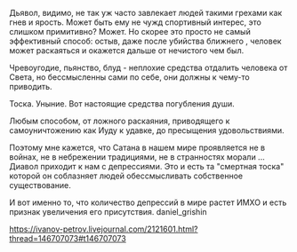 Дьявол, видимо, не так уж часто завлекает людей такими грехами как гнев и ярость. Может быть ему не чужд спортивный интерес, это слишком примитивно? Может. Но скорее это просто не самый эффективный способ: остыв, даже после убийства ближнего , человек может раскаяться и окажется дальше от нечистого чем был.

Чревоугодие, пьянство, блуд - неплохие средства отдалить человека от Света, но бессмысленны сами по себе, они должны к чему-то приводить.

Тоска. Уныние. Вот настоящие средства погубления души.

Любым способом, от ложного раскаяния, приводящего к самоуничтожению как Иуду к удавке, до пресыщения удовольствиями.

Поэтому мне кажется, что Сатана в нашем мире проявляется не в войнах, не в небрежении традициями, не в странностях морали ... Диавол приходит к нам с депрессиями. Это и есть та "смертная тоска" которой он соблазняет людей обессмысливать собственное существование.

И вот именно то, что количество депрессий в мире растет ИМХО и есть признак увеличения его присутствия. daniel_grishin

https://ivanov-petrov.livejournal.com/2121601.html?thread=146707073#t146707073